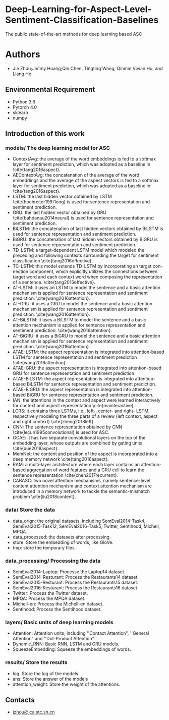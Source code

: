 # Deep-Learning-for-Aspect-Level-Sentiment-Classification-Baselines
The public state-of-the-art methods for deep learning based ASC

# Authors
 - Jie Zhou;Jimmy Huang;Qin Chen, Tingting Wang, Qinmin Vivian Hu, and Liang He

## Environmental Requirement
- Python 3.6
- Pytorch 4.0
- sklearn
- numpy

## Introduction of this work
### models/  The deep learning model for ASC
 - ContextAvg: the average of the word embeddings is fed to a softmax layer for sentiment prediction, which was adopted as a baseline in \cite{tang2016aspect}.
 - AEContextAvg: the concatenation of the average of the word embeddings and the average of the aspect vectors is fed to a softmax layer for sentiment prediction, which was adopted as a baseline in \cite{tang2016aspect}.
 - LSTM: the last hidden vector obtained by LSTM  \cite{hochreiter1997long} is used for sentence representation and sentiment prediction. 
 - GRU: the last hidden vector obtained by GRU \cite{bahdanau2014neural} is used for sentence representation and sentiment prediction.
 - BiLSTM: the concatenation of last hidden vectors obtained by BiLSTM is used for sentence representation and sentiment prediction.
 - BiGRU: the concatenation of last hidden vectors obtained by BiGRU is used for sentence representation and sentiment prediction.
 - TD-LSTM: a target-dependent LSTM model which modeled the preceding and following contexts surrounding the target for sentiment classification \cite{tang2016effective}.
 - TC-LSTM: this model extends TD-LSTM by incorporating an target con- nection component, which explicitly utilizes the connections between target word and each context word when composing the representation of a sentence. \cite{tang2016effective}.
 - AT-LSTM: it uses an LSTM to model the sentence and a basic attention mechanism is applied for sentence representation and sentiment prediction. \cite{wang2016attention}.
 - AT-GRU: it uses a GRU to model the sentence and a basic attention mechanism is applied for sentence representation and sentiment prediction. \cite{wang2016attention}.
 - AT-BiLSTM: it uses a BiLSTM to model the sentence and a basic attention mechanism is applied for sentence representation and sentiment prediction. \cite{wang2016attention}.
 - AT-BiGRU: it uses a BiGRU to model the sentence and a basic attention mechanism is applied for sentence representation and sentiment prediction. \cite{wang2016attention}.
 - ATAE-LSTM: the aspect representation is integrated into attention-based LSTM for sentence representation and sentiment prediction \cite{wang2016attention}.
 - ATAE-GRU: the aspect representation is integrated into attention-based GRU for sentence representation and sentiment prediction.
 - ATAE-BiLSTM: the aspect representation is integrated into attention-based BiLSTM for sentence representation and sentiment prediction.
 - ATAE-BiGRU: the aspect representation is integrated into attention-based BiGRU for sentence representation and sentiment prediction.
 - IAN: the attentions in the context and aspect were learned interactively for context and aspect representation \cite{mainteractive}. 
 - LCRS: it contains three LSTMs, i.e., left-, center- and right- LSTM, respectively modeling the three parts of a review (left context, aspect and right context) \cite{zheng2018left}.
 - CNN: The sentence representation obtained by CNN \cite{lecun1995convolutional} is used for ASC.
 - GCAE: it has two separate convolutional layers on the top of the embedding layer, whose outputs are combined by gating units \cite{xue2018aspect}.
 - MemNet: the content and position of the aspect is incorporated into a deep memory network \cite{tang2016aspect}.
 - RAM: a multi-layer architecture where each layer contains an attention-based aggregation of word features and a GRU cell to learn the sentence representation \cite{chen2017recurrent}. 
 - CABASC: two novel attention mechanisms, namely sentence-level content attention mechanism and context attention mechanism are introduced in a memory network to tackle the semantic-mismatch problem \cite{liu2018content}.
### data/  Store the data
 - data_orign: the original datasets, including SemEval2014-Task4, SemEval2015-Task12, SemEval2016-Task5, Twitter, Sentihood, Michell, MPQA.
 - data_processed: the datasets after processing
 - store: Store the embedding of words, like GloVe.
 - tmp: store the temporary files.
### data_processing/  Processing the data
 - SemEval2014-Laptop: Processe the Laptop14 dataset.
 - SemEval2014-Resturant: Process the Restaurants14 dataset.
 - SemEval2015-Resturant: Process the Restaurants15 dataset.
 - SemEval2016-Resturant: Process the Restaurants16 dataset.
 - Twitter: Process the Twitter dataset.
 - MPQA: Process the MPQA dataset.
 - Michell-en: Process the Michell-en dataset.
 - Sentihood: Process the Sentihood dataset.
### layers/ Basic units of deep learning models
 - Attention: Attention units, including ''Contact Attention", ''General Attention" and ''Dot-Product Attention".
 - Dynamic_RNN: Basic RNN, LSTM and GRU models.
 - SqueezeEmbedding: Squeeze the embeddings of words.
### results/ Store the results
 - log: Store the log of the models.
 - ans: Store the answer of the models
 - attention_weight: Store the weight of the attentions.


## Contacts
- jzhou@ica.stc.sh.cn
